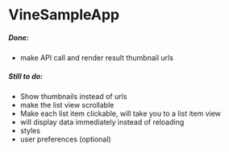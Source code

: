 VineSampleApp
=============

##### Done:
- make API call and render result thumbnail urls


##### Still to do:
- Show thumbnails instead of urls
- make the list view scrollable
- Make each list item clickable, will take you to a list item view
- will display data immediately instead of reloading
- styles
- user preferences (optional)
